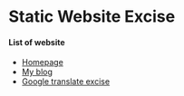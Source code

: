 # Static Website Excise

#### List of website
* [Homepage](https://harvey1024.github.io/staticWeb/)
* [My blog](https://harvey1024.github.io/staticWeb/blog/blogs.html)
* [Google translate excise](https://harvey1024.github.io//staticWeb/translate/translate.html)